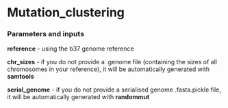 # Mutation_clustering

### Parameters and inputs
**reference** - using the b37 genome reference

**chr_sizes** - if you do not provide a .genome file (containing the sizes of all chromosomes in your reference), it will be automatically generated with **samtools**

**serial_genome** - if you do not provide a serialised genome .fasta.pickle file, it will be automatically generated with **randommut** 
